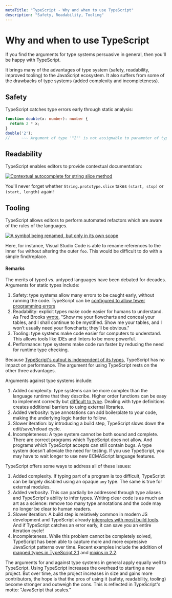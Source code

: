 ```yaml
---
metaTitle: "TypeScript - Why and when to use TypeScript"
description: "Safety, Readability, Tooling"
---
```


# Why and when to use TypeScript


If you find the arguments for type systems persuasive in general, then you'll be happy with TypeScript.

It brings many of the advantages of type system (safety, readability, improved tooling) to the JavaScript ecosystem. It also suffers from some of the drawbacks of type systems (added complexity and incompleteness).



## Safety


TypeScript catches type errors early through static analysis:

```ts
function double(x: number): number {
  return 2 * x;
}
double('2');
//     ~~~ Argument of type '"2"' is not assignable to parameter of type 'number'.

```



## Readability


TypeScript enables editors to provide contextual documentation:

[<img src="https://i.stack.imgur.com/olNJH.png" alt="Contextual autocomplete for string slice method" />](https://i.stack.imgur.com/olNJH.png)

You'll never forget whether `String.prototype.slice` takes `(start, stop)` or `(start, length)` again!



## Tooling


TypeScript allows editors to perform automated refactors which are aware of the rules of the languages.

[<img src="https://i.stack.imgur.com/N1C0T.gif" alt="A symbol being renamed, but only in its own scope" />](https://i.stack.imgur.com/N1C0T.gif)

Here, for instance, Visual Studio Code is able to rename references to the inner `foo` without altering the outer `foo`. This would be difficult to do with a simple find/replace.



#### Remarks


The merits of typed vs. untyped languages have been debated for decades. Arguments for static types include:

1. Safety: type systems allow many errors to be caught early, without running the code. TypeScript can be [configured to allow fewer programming errors](http://stackoverflow.com/documentation/typescript/4720/tsconfig-json/23686/configuration-for-fewer-programming-errors#t=201702132252430290388)
1. Readability: explicit types make code easier for humans to understand. As Fred Brooks [wrote](https://en.wikiquote.org/wiki/Fred_Brooks#The_Mythical_Man-Month:_Essays_on_Software_Engineering_.281975.2C_1995.29), "Show me your flowcharts and conceal your tables, and I shall continue to be mystified. Show me your tables, and I won’t usually need your flowcharts; they’ll be obvious."
1. Tooling: type systems make code easier for computers to understand. This allows tools like IDEs and linters to be more powerful.
1. Performance: type systems make code run faster by reducing the need for runtime type checking.

Because [TypeScript's output is independent of its types](http://neugierig.org/software/blog/2016/04/typescript-types.html), TypeScript has no impact on performance. The argument for using TypeScript rests on the other three advantages.

Arguments against type systems include:

1. Added complexity: type systems can be more complex than the language runtime that they describe. Higher order functions can be easy to implement correctly but [difficult to type](https://medium.com/javascript-scene/you-might-not-need-typescript-or-static-types-aa7cb670a77b#.sfoweuenw). Dealing with type definitions creates additional barriers to using external libraries.
1. Added verbosity: type annotations can add boilerplate to your code, making the underlying logic harder to follow.
1. Slower iteration: by introducing a build step, TypeScript slows down the edit/save/reload cycle.
1. Incompleteness: A type system cannot be both sound and complete. There are correct programs which TypeScript does not allow. And programs which TypeScript accepts can still contain bugs. A type system doesn't alleviate the need for testing. If you use TypeScript, you may have to wait longer to use new ECMAScript language features.

TypeScript offers some ways to address all of these issues:

1. Added complexity. If typing part of a program is too difficult, TypeScript can be largely disabled using an opaque `any` type. The same is true for external modules.
1. Added verbosity. This can partially be addressed through type aliases and TypeScript's ability to infer types. Writing clear code is as much an art as a science: remove too many type annotations and the code may no longer be clear to human readers.
1. Slower iteration: A build step is relatively common in modern JS development and TypeScript already [integrates with most build tools](http://stackoverflow.com/documentation/typescript/2860/integrating-with-build-tools#t=201702132253595569385). And if TypeScript catches an error early, it can save you an entire iteration cycle!
1. Incompleteness. While this problem cannot be completely solved, TypeScript has been able to capture more and more expressive JavaScript patterns over time. Recent examples include the addition of [mapped types in TypeScript 2.1](https://medium.com/@danvdk/a-typed-pluck-exploring-typescript-2-1s-mapped-types-c15f72bf4ca8) and [mixins in 2.2](https://blogs.msdn.microsoft.com/typescript/2017/02/02/announcing-typescript-2-2-rc/).

The arguments for and against type systems in general apply equally well to TypeScript. Using TypeScript increases the overhead to starting a new project. But over time, as the project increases in size and gains more contributors, the hope is that the pros of using it (safety, readability, tooling) become stronger and outweigh the cons. This is reflected in TypeScript's motto: "JavaScript that scales."

